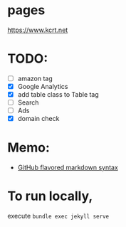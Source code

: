 # pages

https://www.kcrt.net

# TODO:

  - [ ] amazon tag
  - [x] Google Analytics
  - [x] add table class to Table tag
  - [ ] Search
  - [ ] Ads
  - [x] domain check

# Memo:

  - [GitHub flavored markdown syntax](https://docs.github.com/en/get-started/writing-on-github/getting-started-with-writing-and-formatting-on-github/basic-writing-and-formatting-syntax)

# To run locally,

execute `bundle exec jekyll serve`
